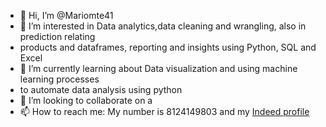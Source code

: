 - 👋 Hi, I’m @Mariomte41
- 👀 I’m interested in Data analytics,data cleaning and wrangling, also in prediction relating
- products and dataframes, reporting and insights using Python, SQL and Excel
- 🌱 I’m currently learning about Data visualization and using machine learning processes
- to automate data analysis using python
- 💞️ I’m looking to collaborate on a
- 📫 How to reach me: My number is 8124149803 and my [Indeed profile](https://profile.indeed.com/?hl=es_MX&co=MX&from=gnav-notifcenter)  


<!---
Mariomte41/Mariomte41 is a ✨ special ✨ repository because its `README.md` (this file) appears on your GitHub profile.
You can click the Preview link to take a look at your changes.
--->
